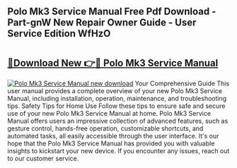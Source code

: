 ## Polo Mk3 Service Manual Free Pdf Download - Part-gnW New Repair Owner Guide - User Service Edition WfHzO

# <h2><a href="http://bc91658.oget.top/?id=Polo+Mk3+Service+Manual">🔗Download New 👉🔴 Polo Mk3 Service Manual</a></h2>

[![Polo Mk3 Service Manual new download](https://i.imgur.com/5g1atiW.png)](http://bc91658.oget.top/?id=Polo+Mk3+Service+Manual)
Your Comprehensive Guide This user manual provides a complete overview of your new Polo Mk3 Service Manual, including installation, operation, maintenance, and troubleshooting tips. Safety Tips for Home Use Follow these tips to ensure safe and secure use of your new Polo Mk3 Service Manual at home. Polo Mk3 Service Manual offers users an impressive collection of advanced features, such as gesture control, hands-free operation, customizable shortcuts, and automated tasks, all easily accessible through the user interface. It's our hope that the Polo Mk3 Service Manual has provided you with valuable insights to kickstart your new device. If you encounter any issues, reach out to our customer service.

